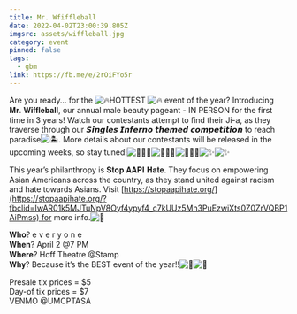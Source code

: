```yaml
---
title: Mr. Wfiffleball
date: 2022-04-02T23:00:39.805Z
imgsrc: assets/wiffleball.jpg
category: event
pinned: false
tags:
  - gbm
link: https://fb.me/e/2rOiFYo5r
---
```

Are you ready… for the ![🔥](https://static.xx.fbcdn.net/images/emoji.php/v9/t50/1/16/1f525.png)HOTTEST ![🔥](https://static.xx.fbcdn.net/images/emoji.php/v9/t50/1/16/1f525.png) event of the year? Introducing 𝐌𝐫. 𝐖𝐢𝐟𝐟𝐥𝐞𝐛𝐚𝐥𝐥, our annual male beauty pageant - IN PERSON for the first time in 3 years! Watch our contestants attempt to find their Ji-a, as they traverse through our 𝙎𝙞𝙣𝙜𝙡𝙚𝙨 𝙄𝙣𝙛𝙚𝙧𝙣𝙤 𝙩𝙝𝙚𝙢𝙚𝙙 𝙘𝙤𝙢𝙥𝙚𝙩𝙞𝙩𝙞𝙤𝙣 to reach paradise![🏝](https://static.xx.fbcdn.net/images/emoji.php/v9/t8b/1/16/1f3dd.png). More details about our contestants will be released in the upcoming weeks, so stay tuned!![🙆🏻‍♂️](https://static.xx.fbcdn.net/images/emoji.php/v9/t3b/1/16/1f646_1f3fb_200d_2642.png)![🙆🏻‍♂️](https://static.xx.fbcdn.net/images/emoji.php/v9/t3b/1/16/1f646_1f3fb_200d_2642.png)![🙆🏻‍♂️](https://static.xx.fbcdn.net/images/emoji.php/v9/t3b/1/16/1f646_1f3fb_200d_2642.png)![✨](https://static.xx.fbcdn.net/images/emoji.php/v9/tf4/1/16/2728.png)![✨](https://static.xx.fbcdn.net/images/emoji.php/v9/tf4/1/16/2728.png)

This year’s philanthropy is 𝐒𝐭𝐨𝐩 𝐀𝐀𝐏𝐈 𝐇𝐚𝐭𝐞. They focus on empowering Asian Americans across the country, as they stand united against racism and hate towards Asians. Visit [https://stopaapihate.org/](https://stopaapihate.org/?fbclid=IwAR01k5MJTuNpV8Oyf4ypyf4_c7kUUz5Mh3PuEzwiXts0Z0ZrVQBP1AiPmss) for more info.![💪](https://static.xx.fbcdn.net/images/emoji.php/v9/t6c/1/16/1f4aa.png)

𝐖𝐡𝐨? e v e r y o n e\
𝐖𝐡𝐞𝐧? April 2 @7 PM\
𝐖𝐡𝐞𝐫𝐞? Hoff Theatre @Stamp\
𝐖𝐡𝐲? Because it’s the BEST event of the year!!![🙌](https://static.xx.fbcdn.net/images/emoji.php/v9/tfd/1/16/1f64c.png)![💯](https://static.xx.fbcdn.net/images/emoji.php/v9/tf1/1/16/1f4af.png)

Presale tix prices = $5\
Day-of tix prices = $7\
VENMO @UMCPTASA